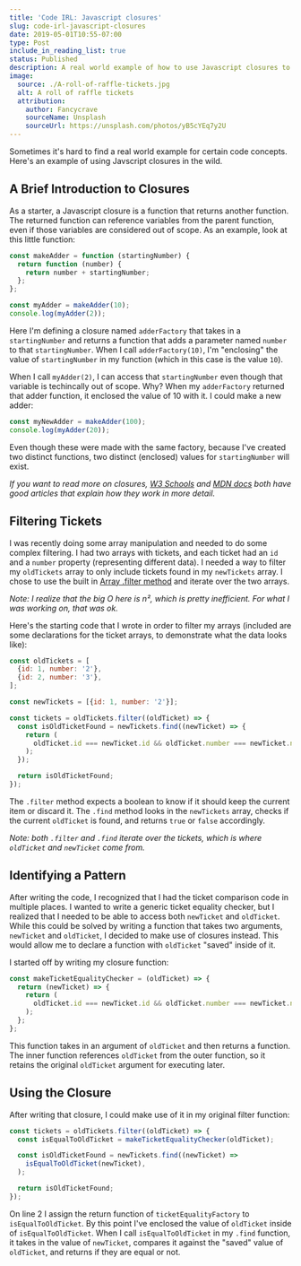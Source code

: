```yaml
---
title: 'Code IRL: Javascript closures'
slug: code-irl-javascript-closures
date: 2019-05-01T10:55-07:00
type: Post
include_in_reading_list: true
status: Published
description: A real world example of how to use Javascript closures to write better code.
image:
  source: ./A-roll-of-raffle-tickets.jpg
  alt: A roll of raffle tickets
  attribution:
    author: Fancycrave
    sourceName: Unsplash
    sourceUrl: https://unsplash.com/photos/yB5cYEq7y2U
---
```


Sometimes it's hard to find a real world example for certain code concepts. Here's an example of using Javscript closures in the wild.

## A Brief Introduction to Closures

As a starter, a Javascript closure is a function that returns another function. The returned function can reference variables from the parent function, even if those variables are considered out of scope. As an example, look at this little function:

```javascript
const makeAdder = function (startingNumber) {
  return function (number) {
    return number + startingNumber;
  };
};

const myAdder = makeAdder(10);
console.log(myAdder(2));
```

Here I'm defining a closure named `adderFactory` that takes in a `startingNumber` and returns a function that adds a parameter named `number` to that `startingNumber`. When I call `adderFactory(10)`, I'm "enclosing" the value of `startingNumber` in my function (which in this case is the value `10`).

When I call `myAdder(2)`, I can access that `startingNumber` even though that variable is techincally out of scope. Why? When my `adderFactory` returned that adder function, it enclosed the value of 10 with it. I could make a new adder:

```javascript
const myNewAdder = makeAdder(100);
console.log(myAdder(20));
```

Even though these were made with the same factory, because I've created two distinct functions, two distinct (enclosed) values for `startingNumber` will exist.

_If you want to read more on closures, [W3 Schools][1] and [MDN docs][2] both have good articles that explain how they work in more detail._

## Filtering Tickets

I was recently doing some array manipulation and needed to do some complex filtering. I had two arrays with tickets, and each ticket had an `id` and a `number` property (representing different data). I needed a way to filter my `oldTickets` array to only include tickets found in my `newTickets` array. I chose to use the built in [Array .filter method][3] and iterate over the two arrays.

_Note: I realize that the big O here is n², which is pretty inefficient. For what I was working on, that was ok._

Here's the starting code that I wrote in order to filter my arrays (included are some declarations for the ticket arrays, to demonstrate what the data looks like):

```javascript
const oldTickets = [
  {id: 1, number: '2'},
  {id: 2, number: '3'},
];

const newTickets = [{id: 1, number: '2'}];

const tickets = oldTickets.filter((oldTicket) => {
  const isOldTicketFound = newTickets.find((newTicket) => {
    return (
      oldTicket.id === newTicket.id && oldTicket.number === newTicket.number
    );
  });

  return isOldTicketFound;
});
```

The `.filter` method expects a boolean to know if it should keep the current item or discard it. The `.find` method looks in the `newTickets` array, checks if the current `oldTicket` is found, and returns `true` or `false` accordingly.

_Note: both `.filter` and `.find` iterate over the tickets, which is where `oldTicket` and `newTicket` come from._

## Identifying a Pattern

After writing the code, I recognized that I had the ticket comparison code in multiple places. I wanted to write a generic ticket equality checker, but I realized that I needed to be able to access both `newTicket` and `oldTicket`. While this could be solved by writing a function that takes two arguments, `newTicket` and `oldTicket`, I decided to make use of closures instead. This would allow me to declare a function with `oldTicket` "saved" inside of it.

I started off by writing my closure function:

```javascript
const makeTicketEqualityChecker = (oldTicket) => {
  return (newTicket) => {
    return (
      oldTicket.id === newTicket.id && oldTicket.number === newTicket.number
    );
  };
};
```

This function takes in an argument of `oldTicket` and then returns a function. The inner function references `oldTicket` from the outer function, so it retains the original `oldTicket` argument for executing later.

## Using the Closure

After writing that closure, I could make use of it in my original filter function:

```javascript
const tickets = oldTickets.filter((oldTicket) => {
  const isEqualToOldTicket = makeTicketEqualityChecker(oldTicket);

  const isOldTicketFound = newTickets.find((newTicket) =>
    isEqualToOldTicket(newTicket),
  );

  return isOldTicketFound;
});
```

On line 2 I assign the return function of `ticketEqualityFactory` to `isEqualToOldTicket`. By this point I've enclosed the value of `oldTicket` inside of `isEqualToOldTicket`. When I call `isEqualToOldTicket` in my `.find` function, it takes in the value of `newTicket`, compares it against the "saved" value of `oldTicket`, and returns if they are equal or not.

[1]: https://www.w3schools.com/js/js_function_closures.asp
[2]: https://developer.mozilla.org/en-US/docs/Web/JavaScript/Closures
[3]: https://developer.mozilla.org/en-US/docs/Web/JavaScript/Reference/Global_Objects/Array/filter
